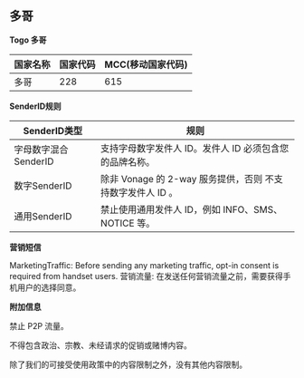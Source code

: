 ## 多哥

__Togo 多哥__

| 国家名称 | 国家代码 | MCC(移动国家代码) |
|------|------|-------------|
| 多哥   | 228  | 615         |

__SenderID规则__

| SenderID类型     | 规则                                       |
|----------------|------------------------------------------|
| 字母数字混合SenderID | 支持字母数字发件人 ID。发件人 ID 必须包含您的品牌名称。          |
| 数字SenderID     | 	除非 Vonage 的 2-way 服务提供，否则 不支持数字发件人 ID 。 |
| 通用SenderID     | 禁止使用通用发件人 ID，例如 INFO、SMS、NOTICE 等。       |


__营销短信__

MarketingTraffic: Before sending any marketing traffic, opt-in consent is required from handset users.
营销流量: 在发送任何营销流量之前，需要获得手机用户的选择同意。


__附加信息__

禁止 P2P 流量。

不得包含政治、宗教、未经请求的促销或赌博内容。

除了我们的可接受使用政策中的内容限制之外，没有其他内容限制。

